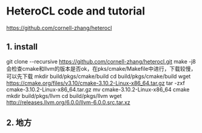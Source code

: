 # HeteroCL code and tutorial

https://github.com/cornell-zhang/heterocl 
## 1. install 
git clone --recursive https://github.com/cornell-zhang/heterocl.git 
make -j8 
会检查cmake和llvm的版本是否ok，在pks/cmake/Makefile中进行，下载较慢，可以先下载 
mkdir build/pkgs/cmake/build 
cd build/pkgs/cmake/build 
wget https://cmake.org/files/v3.10/cmake-3.10.2-Linux-x86_64.tar.gz 
tar -zxf cmake-3.10.2-Linux-x86_64.tar.gz 
mv cmake-3.10.2-Linux-x86_64 cmake 
mkdir build/pkgs/llvm 
cd build/pkgs/llvm 
wget http://releases.llvm.org/6.0.0/llvm-6.0.0.src.tar.xz 

## 2. 地方 
